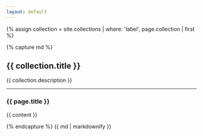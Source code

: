 ```yaml
---
layout: default
---
```


{% assign collection = site.collections | where: 'label', page.collection | first %}

{% capture md %}

## {{ collection.title }}
{{ collection.description }}

* * *
### {{ page.title }}
{{ content }}

{% endcapture %}
{{ md | markdownify }}
